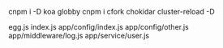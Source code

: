 cnpm i -D koa globby
cnpm i cfork chokidar cluster-reload -D

egg.js
index.js
app/config/index.js
app/config/other.js
app/middleware/log.js
app/service/user.js